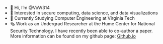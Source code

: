 - 👋 Hi, I’m @VoW314
- 👀 Interested in secure computing, data science, and data visualizations
- 🌱 Currently Studying Computer Engineering at Virginia Tech
- 🗞️ Work as an Undergrad Researcher at the Hume Center for National Security Technology. I have recently been able to co-author a paper.
      More information can be found on my github page: [Github.io](https://vow314.github.io/)


<!---
VoW314/VoW314 is a ✨ special ✨ repository because its `README.md` (this file) appears on your GitHub profile.
You can click the Preview link to take a look at your changes.
--->
